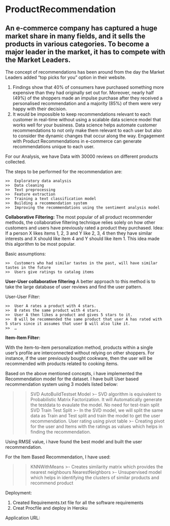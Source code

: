 # ProductRecommendation

## An e-commerce company has captured a huge market share in many fields, and it sells the products in various categories. To become a major leader in the market, it has to compete with the Market Leaders.
The concept of recommendations has been around from the day the Market Leaders added “top picks for you” option in their website.

1. Findings show that 40% of consumers have purchased something more expensive than they had originally set out for. Moreover, nearly half (49%) of the shoppers made an impulse purchase after they received a personalised recommendation and a majority (85%) of them were very happy with their decision.
2. It would be impossible to keep recommendations relevant to each customer in real-time without using a scalable data science model that works well for your business. Data science helps automate customer recommendations to not only make them relevant to each user but also to consider the dynamic changes that occur along the way.
Engagement with Product Recommendations in e-commerce can generate recommendations unique to each user.

For our Analysis, we have Data with 30000 reviews on different products collected.

The steps to be performed for the recommendation are:

    >>  Exploratory data analysis
    >>  Data cleaning
    >>  Text preprocessing
    >>  Feature extraction
    >>  Training a text classification model
    >>  Building a recommendation system
    >>  Improving the recommendations using the sentiment analysis model
    
**Collaborative Filtering:**
The most popular of all product recommender methods, the collaborative filtering technique relies solely on how other customers and users have previously rated a product they purchased.
Idea: 
    If a person X likes items 1, 2, 3 and Y like 2, 3, 4 then they have similar interests and X should like item 4 and Y should like item 1.
    This idea made this algorithm to be most popular.

Basic assumptions:

    >>  Customers who had similar tastes in the past, will have similar tastes in the future
    >>  Users give ratings to catalog items 
    
**User-User collaborative filtering**
A better approach to this method is to take the large database of user reviews and find the user pattern.

User-User Filter:

    >>  User A rates a product with 4 stars.
    >>  B rates the same product with 4 stars.
    >>  User A then likes a product and gives 5 stars to it.
    >>  B will be recommended the same product that user A has rated with 5 stars since it assumes that user B will also like it.
    >>  …
    
**Item-Item Filter:**

With the item-to-item personalization method, products within a single user’s profile are interconnected without relying on other shoppers.
For instance, if the user previously bought cookware, then the user will be recommended with products related to cooking items.


Based on the above mentioned concepts, i have implemented the Recommendation model for the dataset.
I have built User based recommendation system using 3 models listed below:

  >> SVD AutoBuildTestset Model
      >- SVD algorithm is equivalent to Probabilistic Matrix Factorization. It will Automatically generate the testdata to evaulate the model. No need for test-train split
  >> SVD Train Test Split
      >- In the SVD model, we will split the same data as Train and Test split and train the model to get the user recommendation.
  >> User rating using pivot table
      >- Creating pivot for the user and Items with the ratings as values which helps in finding the recommendation.

Using RMSE value, i have found the best model and built the user recommendation.

For the Item Based Recommendation, I have used:

  >> KNNWithMeans
      >- Creates similarity matrix which provides the nearest neighbours
  >> NearestNeighbors
      >- Unsupervised model which helps in identifying the clusters of similar products and recommend product


Deployment:

1. Created Requirements.txt file for all the software requirements
2. Creat Procfile and deploy in Heroku

Application URL:
